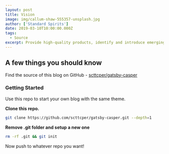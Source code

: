 ```yaml
---
layout: post
title: Vision
image: img/callum-shaw-555357-unsplash.jpg
author: ['Standard Spirits']
date: 2019-03-10T10:00:00.000Z
tags:
  - Source
excerpt: Provide high-quality products, identify and introduce emerging trends to the local market and educate customers about their value.
---
```


## **A few things you should know**

Find the source of this blog on GitHub - [scttcper/gatsby-casper](https://github.com/scttcper/gatsby-casper)

### Getting Started

Use this repo to start your own blog with the same theme.

**Clone this repo.**

```bash
git clone https://github.com/scttcper/gatsby-casper.git --depth=1
```

**Remove .git folder and setup a new one**

```bash
rm -rf .git && git init
```

Now push to whatever repo you want!
